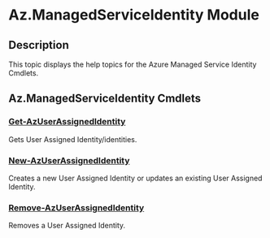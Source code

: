 ﻿---
Module Name: Az.ManagedServiceIdentity
Module Guid: 2a27df8b-15e3-4fb9-b885-22c6bcafc203
Download Help Link: https://docs.microsoft.com/en-us/powershell/module/az.managedserviceidentity
Help Version: 1.0.0.0
Locale: en-US
---

# Az.ManagedServiceIdentity Module
## Description
This topic displays the help topics for the Azure Managed Service Identity Cmdlets.

## Az.ManagedServiceIdentity Cmdlets
### [Get-AzUserAssignedIdentity](Get-AzUserAssignedIdentity.md)
Gets User Assigned Identity/identities.

### [New-AzUserAssignedIdentity](New-AzUserAssignedIdentity.md)
Creates a new User Assigned Identity or updates an existing User Assigned Identity.

### [Remove-AzUserAssignedIdentity](Remove-AzUserAssignedIdentity.md)
Removes a User Assigned Identity.


